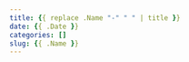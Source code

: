 ```yaml
---
title: {{ replace .Name "-" " " | title }}
date: {{ .Date }}
categories: []
slug: {{ .Name }}
---
```

